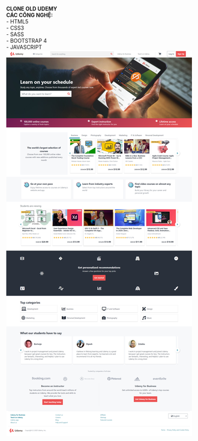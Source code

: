 <strong>CLONE OLD UDEMY</strong>
<br/><strong>CÁC CÔNG NGHỆ: </strong>
<br/>- HTML5
<br/>- CSS3
<br/>- SASS
<br/>- BOOTSTRAP 4
<br/>- JAVASCRIPT
<br/>
<img src="./udemy.png" />